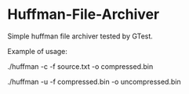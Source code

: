 # Huffman-File-Archiver
Simple huffman file archiver tested by GTest.

Example of usage: 

./huffman -c -f source.txt -o compressed.bin

./huffman -u -f compressed.bin -o uncompressed.bin
